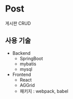 # Post
게시판 CRUD

## 사용 기술
* Backend
  * SpringBoot
  * mybatis
  * mysql
* Frontend
  * React
  * AGGrid
  * 패키지 : webpack, babel
